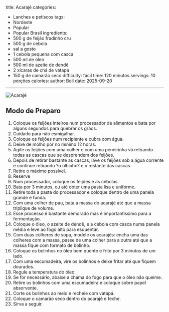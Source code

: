 title: Acarajé
categories:
  - Lanches e petiscos
tags:
  - Nordeste
  - Popular
  - Popular Brasil
ingredients:
  - 500 g de feijão fradinho cru
  - 500 g de cebola
  - sal a gosto
  - 1 cebola pequena com casca
  - 500 ml de óleo
  - 500 ml de azeite de dendê
  - 2 xícaras de chá de vatapá
  - 150 g de camarão seco
difficulty: fácil
time: 120 minutos
servings: 10 porções
calories: 
author: Boil
date: 2025-09-20
---
![Acarajé](https://firebasestorage.googleapis.com/v0/b/boil-fc979.firebasestorage.app/o/recipes%2Facaraj%C3%A9-1758398270166.jpg?alt=media&token=5a32ba9c-ff9e-4d8b-b262-94e442d79298)

## Modo de Preparo
1. Coloque os feijões inteiros num processador de alimentos e bata por alguns segundos para quebrar os grãos.
2. Cuidado para não esmigalhar.
3. Coloque os feijões num recipiente e cubra com água.
4. Deixe de molho por no mínimo 12 horas.
5. Agite os feijões com uma colher e com uma peneirinha vá retirando todas as cascas que se desprendem dos feijões.
6. Depois de retirar bastante as cascas, lave os feijões sob a água corrente e continue retirando ?o olhinho? e o restante das cascas.
7. Retire o máximo possível.
8. Reserve
9. Num processador, coloque os feijões e as cebolas.
10. Bata por 3 minutos, ou até obter uma pasta lisa e uniforme.
11. Retire toda a pasta do processador e coloque dentro de uma panela grande e funda.
12. Com uma colher de pau, bata a massa do acarajé até que a massa triplique de volume.
13. Esse processo é bastante demorado mas é importantíssimo para a fermentação.
14. Coloque o óleo, o azeite de dendê, e a cebola com casca numa panela média e leve ao fogo alto para esquentar.
15. Com duas colheres de sopa, modele os acarajés: encha uma das colheres com a massa, passe de uma colher para a outra até que a massa fique com formato de bolinho.
16. Coloque os bolinhos no óleo bem quente e frite por 3 minutos de um lado.
17. Com uma escumadeira, vire os bolinhos e deixe fritar até que fiquem dourados.
18. Regule a temperatura do óleo.
19. Se for necessário, abaixe a chama do fogo para que o óleo não queime.
20. Retire os bolinhos com uma escumadeira e coloque sobre papel absorvente.
21. Corte os bolinhos ao meio e recheie com vatapá.
22. Coloque o camarão seco dentro do acarajé e feche.
23. Sirva a seguir.